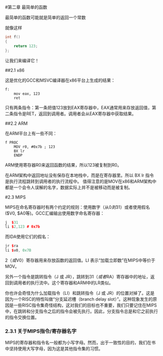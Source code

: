 #第二章 最简单的函数

最简单的函数可能就是简单的返回一个常数

就像这样

```cpp
int f()
{
	return 123;
};
```

让我们来编译它！

##2.1 x86

这是优化的GCC和MSVC编译器在x86平台上生成的结果：

```
f:
	mov eax, 123
	ret
```

只有两条指令：第一条把值123放到EAX寄存器中，EAX通常用来存放返回值，第二条指令是RET，返回到调用者。调用者会从EAX寄存器中获取结果。

##2.2 ARM

在ARM平台上有一些不同：

```
f PROC
	MOV r0, #0x7b ; 123
	BX lr
	ENDP
```

ARM使用寄存器R0来返回函数的结果，所以123被复制到R0。

在ARM架构中返回地址没有保存在本地栈中，而是在寄存器里。所以 BX lr 指令是执行流程跳转到调用者的执行流程中。
值得注意的是MOV在x86和ARM架构中都是一个会令人误解的名字，数据实际上并不是被移动而是被复制。

#2.3 MIPS

MIPS在命名寄存器时有两个约定的规则：使用数字（从$0到$31）或者使用假名($V0, $A0等)。GCC汇编输出使用数字命名寄存器：

```cpp
j  $31
li $2,123 # 0x7b
```
而IDA使用它们的假名：

```cpp
jr $ra
li $v0, 0x7B
```

$2（或$V0）寄存器用来存放函数的返回值。LI 表示“加载立即数”在MIPS中等价于MOV。

另外一个指令是跳转指令（J 或 JR），跳转到$31（或者$RA）寄存器中的地址，返回到调用者的执行流中。这个寄存器和ARM中的LR类似。

你也许会奇怪为什么加载指令（LI）和跳转指令（J 或 JR）的位置对掉了。这是因为一个RISC的特性叫做“分支延迟槽（branch delay slot）”。这种现象发生的原因是一些RISC指令集奇怪结构，这对我们的目标也不重要，我们只要记住在MIPS中，在跳转和分支指令之后的指令会被先执行。因此，分支指令总是和它之前执行的指令交换位置。

### 2.3.1 关于MIPS指令/寄存器名字

MIPS的寄存器和指令名一般都为小写字母。然而，出于一致性的目的，我们在书中坚持使用大写字母，因为这是其他指令集的习惯。

